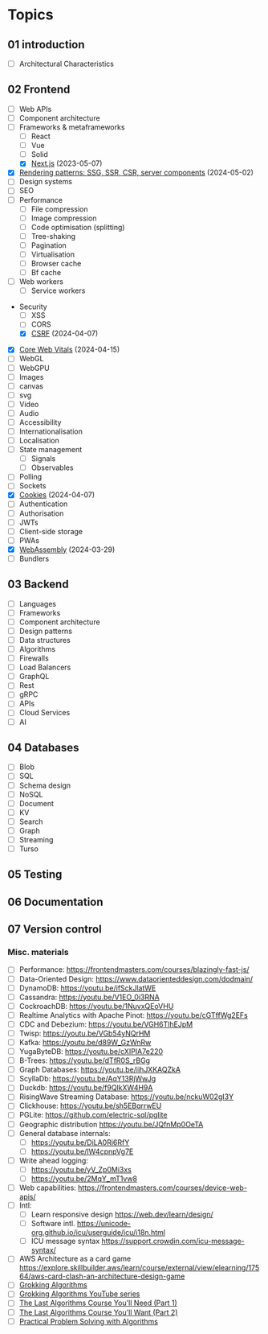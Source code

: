 # Topics

## 01 introduction

- [ ] Architectural Characteristics

## 02 Frontend

- [ ] Web APIs
- [ ] Component architecture
- [ ] Frameworks & metaframeworks
  - [ ] React
  - [ ] Vue
  - [ ] Solid
  - [x] [Next.js](./frameworks/nextjs.md) (2023-05-07)
- [x] [Rendering patterns: SSG, SSR, CSR, server components](./frameworks/rendering.md) (2024-05-02)
- [ ] Design systems
- [ ] SEO
- [ ] Performance
  - [ ] File compression
  - [ ] Image compression
  - [ ] Code optimisation (splitting)
  - [ ] Tree-shaking
  - [ ] Pagination
  - [ ] Virtualisation
  - [ ] Browser cache
  - [ ] Bf cache
- [ ] Web workers
  - [ ] Service workers
- Security
  - [ ] XSS
  - [ ] CORS
  - [x] [CSRF](../00-everyweeks/week14/README.md) (2024-04-07)
- [x] [Core Web Vitals](../00-everyweeks/week15/README.md) (2024-04-15)
- [ ] WebGL
- [ ] WebGPU
- [ ] Images
- [ ] canvas
- [ ] svg
- [ ] Video
- [ ] Audio
- [ ] Accessibility
- [ ] Internationalisation
- [ ] Localisation
- [ ] State management
  - [ ] Signals
  - [ ] Observables
- [ ] Polling
- [ ] Sockets
- [x] [Cookies](../00-everyweeks/week14/README.md) (2024-04-07)
- [ ] Authentication
- [ ] Authorisation
- [ ] JWTs
- [ ] Client-side storage
- [ ] PWAs
- [x] [WebAssembly](../00-everyweeks/week13/README.md) (2024-03-29)
- [ ] Bundlers

## 03 Backend

- [ ] Languages
- [ ] Frameworks
- [ ] Component architecture
- [ ] Design patterns
- [ ] Data structures
- [ ] Algorithms
- [ ] Firewalls
- [ ] Load Balancers
- [ ] GraphQL
- [ ] Rest
- [ ] gRPC
- [ ] APIs
- [ ] Cloud Services
- [ ] AI

## 04 Databases

- [ ] Blob
- [ ] SQL
- [ ] Schema design
- [ ] NoSQL
- [ ] Document
- [ ] KV
- [ ] Search
- [ ] Graph
- [ ] Streaming
- [ ] Turso

## 05 Testing

## 06 Documentation

## 07 Version control

### Misc. materials

- [ ] Performance: <https://frontendmasters.com/courses/blazingly-fast-js/>
- [ ] Data-Oriented Design: <https://www.dataorienteddesign.com/dodmain/>
- [ ] DynamoDB: <https://youtu.be/ifSckJlatWE>
- [ ] Cassandra: <https://youtu.be/V1EO_0i3RNA>
- [ ] CockroachDB: <https://youtu.be/1NuvxQEoVHU>
- [ ] Realtime Analytics with Apache Pinot: <https://youtu.be/cGTffWg2EFs>
- [ ] CDC and Debezium: <https://youtu.be/VGH6TlhEJpM>
- [ ] Twisp: <https://youtu.be/VGb54yNQrHM>
- [ ] Kafka: <https://youtu.be/d89W_GzWnRw>
- [ ] YugaByteDB: <https://youtu.be/cXIPIA7e220>
- [ ] B-Trees: <https://youtu.be/dTfR0S_rBGg>
- [ ] Graph Databases: <https://youtu.be/iihJXKAQZkA>
- [ ] ScyllaDb: <https://youtu.be/AqY13RjWwJg>
- [ ] Duckdb: <https://youtu.be/f9QlkXW4H9A>
- [ ] RisingWave Streaming Database: <https://youtu.be/nckuW02gI3Y>
- [ ] Clickhouse: <https://youtu.be/sh5EBqrrwEU>
- [ ] PGLite: <https://github.com/electric-sql/pglite>
- [ ] Geographic distribution <https://youtu.be/JQfnMp0OeTA>
- [ ] General database internals:
  - [ ] <https://youtu.be/DiLA0Ri6RfY>
  - [ ] <https://youtu.be/IW4cpnpVg7E>
- [ ] Write ahead logging:
  - [ ] <https://youtu.be/yV_Zp0Mi3xs>
  - [ ] <https://youtu.be/2MqY_mT1vw8>
- [ ] Web capabilities: <https://frontendmasters.com/courses/device-web-apis/>
- [ ] Intl:
  - [ ] Learn responsive design <https://web.dev/learn/design/>
  - [ ] Software intl. <https://unicode-org.github.io/icu/userguide/icu/i18n.html>
  - [ ] ICU message syntax <https://support.crowdin.com/icu-message-syntax/>
- [ ] AWS Architecture as a card game <https://explore.skillbuilder.aws/learn/course/external/view/elearning/17564/aws-card-clash-an-architecture-design-game>
- [ ] [Grokking Algorithms](https://www.manning.com/books/grokking-algorithms)
- [ ] [Grokking Algorithms YouTube series](https://www.youtube.com/watch?v=SC5CX8drAtU&list=PL0m2JlLrCpA7IIpjNARcLQz0kx3BMObRT)
- [ ] [The Last Algorithms Course You'll Need (Part 1)](https://frontendmasters.com/courses/algorithms/)
- [ ] [The Last Algorithms Course You'll Want (Part 2)](https://frontendmasters.com/courses/advanced-algorithms/)
- [ ] [Practical Problem Solving with Algorithms](https://frontendmasters.com/courses/algorithms-practice/)

